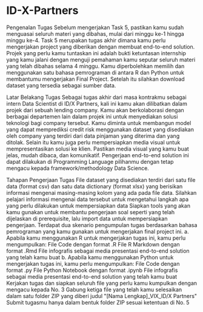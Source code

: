 # ID-X-Partners

Pengenalan Tugas
Sebelum mengerjakan Task 5, pastikan kamu sudah menguasai seluruh materi yang dibahas, mulai dari minggu ke-1 hingga minggu ke-4. Task 5 merupakan tugas akhir dimana kamu perlu mengerjakan project yang diberikan dengan membuat end-to-end solution. Projek yang perlu kamu tuntaskan ini adalah bukti ketuntasan internship yang kamu jalani dengan menguji pemahaman kamu seputar seluruh materi yang telah dibahas selama 4 minggu. Kamu diperbolehkan memilih dan menggunakan satu bahasa pemrograman di antara R dan Python untuk membantumu mengerjakan Final Project. Setelah itu silahkan download dataset yang tersedia sebagai sumber data.

Latar Belakang Tugas
Sebagai tugas akhir dari masa kontrakmu sebagai intern Data Scientist di ID/X Partners, kali ini kamu akan dilibatkan dalam projek dari sebuah lending company. Kamu akan berkolaborasi dengan berbagai departemen lain dalam projek ini untuk menyediakan solusi teknologi bagi company tersebut. Kamu diminta untuk membangun model yang dapat memprediksi credit risk menggunakan dataset yang disediakan oleh company yang terdiri dari data pinjaman yang diterima dan yang ditolak. Selain itu kamu juga perlu mempersiapkan media visual untuk mempresentasikan solusi ke klien. Pastikan media visual yang kamu buat jelas, mudah dibaca, dan komunikatif. Pengerjaan end-to-end solution ini dapat dilakukan di Programming Language pilihanmu dengan tetap mengacu kepada framework/methodology Data Science.

Tahapan Pengerjaan Tugas
File dataset yang disediakan terdiri dari satu file data (format csv) dan satu data dictionary (format xlsx) yang berisikan informasi mengenai masing-masing kolom yang ada pada file data. Silahkan pelajari informasi mengenai data tersebut untuk mengetahui langkah apa yang perlu dilakukan untuk mempersiapkan data
Siapkan tools yang akan kamu gunakan untuk membantu pengerjaan soal seperti yang telah dijelaskan di prerequisite, lalu import data untuk mempersiapkan pengerjaan.
Terdapat dua skenario pengumpulan tugas berdasarkan bahasa pemrograman yang kamu gunakan untuk mengerjakan final project ini.
a. Apabila kamu menggunakan R untuk mengerjakan tugas ini, kamu perlu mengumpulkan:
File Code dengan format .R
File R Markdown dengan format .Rmd
File infografis sebagai media presentasi end-to-end solution yang telah kamu buat
b. Apabila kamu menggunakan Python untuk mengerjakan tugas ini, kamu perlu mengumpulkan:
File Code dengan format .py
File Python Notebook dengan format .ipynb
File infografis sebagai media presentasi end-to-end solution yang telah kamu buat
Kerjakan tugas dan siapkan seluruh file yang perlu kamu kumpulkan dengan mengacu kepada No. 3
Gabung ketiga file yang telah kamu selesaikan dalam satu folder ZIP yang diberi judul "[Nama Lengkap]_VIX_ID/X Partners"
Submit tugasmu hanya dalam bentuk folder ZIP sesuai ketentuan di No. 5
